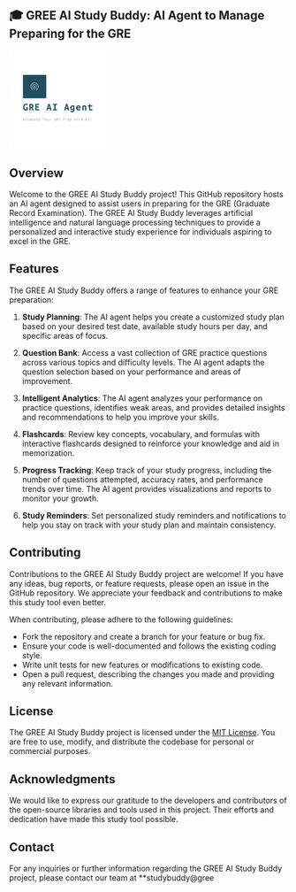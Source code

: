 ## 🎓 **GREE AI Study Buddy:** AI Agent to Manage Preparing for the GRE


<div class="row">
  <img width=35% src="logo/logo_transparent.png" alt="Logo" /> 
</div>

## Overview

Welcome to the GREE AI Study Buddy project! This GitHub repository hosts an AI agent designed to assist users in preparing for the GRE (Graduate Record Examination). The GREE AI Study Buddy leverages artificial intelligence and natural language processing techniques to provide a personalized and interactive study experience for individuals aspiring to excel in the GRE.

## Features

The GREE AI Study Buddy offers a range of features to enhance your GRE preparation:

1. **Study Planning**: The AI agent helps you create a customized study plan based on your desired test date, available study hours per day, and specific areas of focus.

2. **Question Bank**: Access a vast collection of GRE practice questions across various topics and difficulty levels. The AI agent adapts the question selection based on your performance and areas of improvement.

3. **Intelligent Analytics**: The AI agent analyzes your performance on practice questions, identifies weak areas, and provides detailed insights and recommendations to help you improve your skills.

4. **Flashcards**: Review key concepts, vocabulary, and formulas with interactive flashcards designed to reinforce your knowledge and aid in memorization.

5. **Progress Tracking**: Keep track of your study progress, including the number of questions attempted, accuracy rates, and performance trends over time. The AI agent provides visualizations and reports to monitor your growth.

6. **Study Reminders**: Set personalized study reminders and notifications to help you stay on track with your study plan and maintain consistency.


## Contributing

Contributions to the GREE AI Study Buddy project are welcome! If you have any ideas, bug reports, or feature requests, please open an issue in the GitHub repository. We appreciate your feedback and contributions to make this study tool even better.

When contributing, please adhere to the following guidelines:

- Fork the repository and create a branch for your feature or bug fix.
- Ensure your code is well-documented and follows the existing coding style.
- Write unit tests for new features or modifications to existing code.
- Open a pull request, describing the changes you made and providing any relevant information.

## License

The GREE AI Study Buddy project is licensed under the [MIT License](LICENSE). You are free to use, modify, and distribute the codebase for personal or commercial purposes.

## Acknowledgments

We would like to express our gratitude to the developers and contributors of the open-source libraries and tools used in this project. Their efforts and dedication have made this study tool possible.

## Contact

For any inquiries or further information regarding the GREE AI Study Buddy project, please contact our team at **studybuddy@gree


